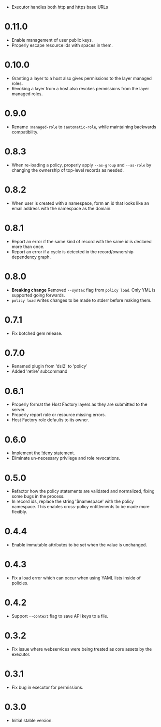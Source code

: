* Executor handles both http and https base URLs

# 0.11.0

* Enable management of user public keys.
* Properly escape resource ids with spaces in them.

# 0.10.0

* Granting a layer to a host also gives permissions to the layer managed roles.
* Revoking a layer from a host also revokes permissions from the layer managed roles.

# 0.9.0

* Rename `!managed-role` to `!automatic-role`, while maintaining backwards compatibility.

# 0.8.3

* When re-loading a policy, properly apply `--as-group` and `--as-role` by changing the ownership of top-level records as needed.

# 0.8.2

* When user is created with a namespace, form an id that looks like an email address with the namespace as the domain.

# 0.8.1

* Report an error if the same kind of record with the same id is declared more than once.
* Report an error if a cycle is detected in the record/ownership dependency graph.

# 0.8.0

* **Breaking change** Removed `--syntax` flag from `policy load`. Only YML is supported going forwards.
* `policy load` writes changes to be made to stderr before making them.

# 0.7.1

* Fix botched gem release.

# 0.7.0

* Renamed plugin from 'dsl2' to 'policy'
* Added 'retire' subcommand

# 0.6.1

* Properly format the Host Factory layers as they are submitted to the server.
* Properly report role or resource missing errors.
* Host Factory role defaults to its owner.

# 0.6.0

* Implement the !deny statement.
* Eliminate un-necessary privilege and role revocations.

# 0.5.0

* Refactor how the policy statements are validated and normalized, fixing some bugs in the process.
* In record ids, replace the string '$namespace' with the policy namespace. This enables cross-policy
  entitlements to be made more flexibly. 

# 0.4.4

* Enable immutable attributes to be set when the value is unchanged.

# 0.4.3

* Fix a load error which can occur when using YAML lists inside of policies.

# 0.4.2

* Support `--context` flag to save API keys to a file.

# 0.3.2

* Fix issue where webservices were being treated as core assets by the executor.

# 0.3.1

* Fix bug in executor for permissions.

# 0.3.0
 
* Initial stable version.
